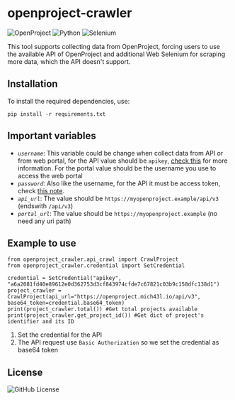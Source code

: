# openproject-crawler

![OpenProject](https://img.shields.io/badge/OpenProject-2D8CFF?style=for-the-badge&logo=openproject&logoColor=white)
![Python](https://img.shields.io/badge/python-3670A0?style=for-the-badge&logo=python&logoColor=ffdd54)
![Selenium](https://img.shields.io/badge/-selenium-%43B02A?style=for-the-badge&logo=selenium&logoColor=white)

This tool supports collecting data from OpenProject, forcing users to use the available API of OpenProject and additional Web Selenium for scraping more data, which the API doesn't support.

## Installation

To install the required dependencies, use:
```
pip install -r requirements.txt
```

## Important variables

- *`username`*: This variable could be change when collect data from API or from web portal, for the API value should be `apikey`, [check this](https://www.openproject.org/docs/api/introduction/#api-key-through-basic-auth) for more information. For the portal value should be the username you use to access the web portal
- *`password`*: Also like the username, for the API it must be access token, check [this note](https://www.openproject.org/docs/api/introduction/#api-key-through-basic-auth).
- *`api_url`*: The value should be `https://myopenproject.example/api/v3` (endswith `/api/v3`)
- *`portal_url`*: The value should be `https://myopenproject.example` (no need any uri path)

## Example to use

```
from openproject_crawler.api_crawl import CrawlProject
from openproject_crawler.credential import SetCredential

credential = SetCredential("apikey", "a6a2081fd40e89612e0d362753d3cf843974cfde7c67821c03b9c158dfc138d1")
project_crawler = CrawlProject(api_url="https://openproject.mich43l.io/api/v3", base64_token=credential.base64_token)
print(project_crawler.total()) #Get total projects available
print(project_crawler.get_project_id()) #Get dict of project's identifier and its ID
```
1. Set the credential for the API
2. The API request use `Basic Authorization` so we set the credential as base64 token

## License
![GitHub License](https://img.shields.io/github/license/mach1el/openproject-crawler?style=flat-square&color=%23FF5E0E)